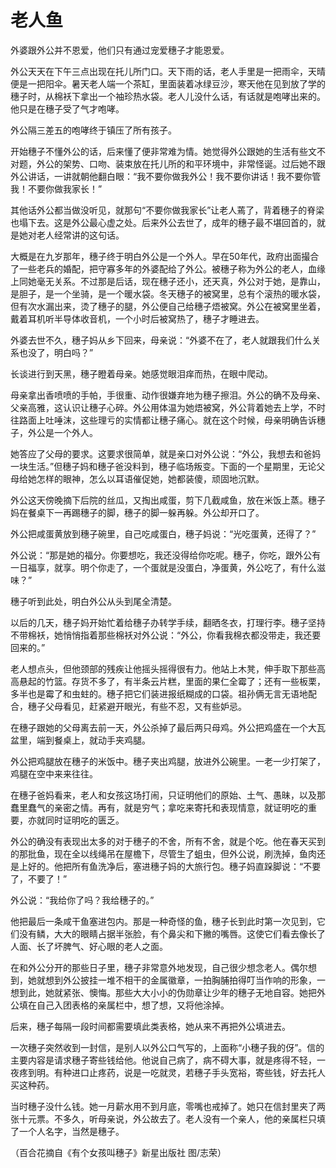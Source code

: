 # 老人鱼

外婆跟外公并不恩爱，他们只有通过宠爱穗子才能恩爱。 

外公天天在下午三点出现在托儿所门口。天下雨的话，老人手里是一把雨伞，天晴便是一把阳伞。暑天老人端一个茶缸，里面装着冰绿豆沙，寒天他在见到放了学的穗子时，从棉袄下拿出一个袖珍热水袋。老人儿没什么话，有话就是咆哮出来的。他只是在穗子受了气才咆哮。 

外公隔三差五的咆哮终于镇压了所有孩子。 

开始穗子不懂外公的话，后来懂了便非常难为情。她觉得外公跟她的生活有些文不对题，外公的架势、口吻、装束放在托儿所的和平环境中，非常怪诞。过后她不跟外公讲话，一讲就朝他翻白眼：“我不要你做我外公！我不要你讲话！我不要你管我！不要你做我家长！” 

其他话外公都当做没听见，就那句“不要你做我家长”让老人蔫了，背着穗子的脊梁也塌下去。这是外公最心虚之处。后来外公去世了，成年的穗子最不堪回首的，就是她对老人经常讲的这句话。 

大概是在九岁那年，穗子终于明白外公是一个外人。早在50年代，政府出面撮合了一些老兵的婚配，把守寡多年的外婆配给了外公。被穗子称为外公的老人，血缘上同她毫无关系。不过那是后话，现在穗子还小，还天真，外公对于她，是靠山，是胆子，是一个坐骑，是一个暖水袋。冬天穗子的被窝里，总有个滚热的暖水袋，但有次水漏出来，烫了穗子的腿，外公便自己给穗子焐被窝。外公在被窝里坐着，戴着耳机听半导体收音机，一个小时后被窝热了，穗子才睡进去。 

外婆去世不久，穗子妈从乡下回来，母亲说：“外婆不在了，老人就跟我们什么关系也没了，明白吗？” 

长谈进行到天黑，穗子瞪着母亲。她感觉眼泪痒而热，在眼中爬动。 

母亲拿出香喷喷的手帕，手很重、动作很嫌弃地为穗子擦泪。外公的确不及母亲、父亲高雅，这认识让穗子心碎。外公用体温为她焐被窝，外公背着她去上学，不时往路面上吐唾沫，这些理亏的实情都让穗子痛心。就在这个时候，母亲明确告诉穗子，外公是一个外人。 

她答应了父母的要求。这要求很简单，就是亲口对外公说：“外公，我想去和爸妈一块生活。”但穗子妈和穗子爸没料到，穗子临场叛变。下面的一个星期里，无论父母给她怎样的眼神，怎么以耳语催促她，她都装傻，顽固地沉默。 

外公这天傍晚摘下后院的丝瓜，又掏出咸蛋，剪下几截咸鱼，放在米饭上蒸。穗子妈在餐桌下一再踢穗子的脚，穗子的脚一躲再躲。外公却开口了。 

外公把咸蛋黄放到穗子碗里，自己吃咸蛋白，穗子妈说：“光吃蛋黄，还得了？” 

外公说：“那是她的福分。你要想吃，我还没得给你吃呢。穗子，你吃，跟外公有一日福享，就享。明个你走了，一个蛋就是没蛋白，净蛋黄，外公吃了，有什么滋味？” 

穗子听到此处，明白外公从头到尾全清楚。 

以后的几天，穗子妈开始忙着给穗子办转学手续，翻晒冬衣，打理行李。穗子坚持不带棉袄，她悄悄指着那些棉袄对外公说：“外公，你看我棉衣都没带走，我还要回来的。” 

老人想点头，但他颈部的残疾让他摇头摇得很有力。他站上木凳，伸手取下那些高高悬起的竹篮。存货不多了，有半条云片糕，里面的果仁全霉了；还有一些板栗，多半也是霉了和虫蛀的。穗子把它们装进报纸糊成的口袋。祖孙俩无言无语地配合，穗子父母看见，赶紧避开眼光，有些不忍，又有些妒忌。 

在穗子跟她的父母离去前一天，外公杀掉了最后两只母鸡。外公把鸡盛在一个大瓦盆里，端到餐桌上，就动手夹鸡腿。 

外公把鸡腿放在穗子的米饭中。穗子夹出鸡腿，放进外公碗里。一老一少打架了，鸡腿在空中来来往往。 

在穗子爸妈看来，老人和女孩这场打闹，只证明他们的原始、土气、愚昧，以及那蠢里蠢气的亲密之情。再有，就是穷气；拿吃来寄托和表现情意，就证明吃的重要，亦就同时证明吃的匮乏。 

外公的确没有表现出太多的对于穗子的不舍，所有不舍，就是个吃。他在春天买到的那批鱼，现在全以线绳吊在屋檐下，尽管生了蛆虫，但外公说，刷洗掉，鱼肉还是上好的。他把所有鱼洗净后，塞进穗子妈的大旅行包。穗子妈直跺脚说：“不要了，不要了！” 

外公说：“我给你了吗？我给穗子的。” 

他把最后一条咸干鱼塞进包内。那是一种奇怪的鱼，穗子长到此时第一次见到，它们没有鳞，大大的眼睛占据半张脸，有个鼻尖和下撇的嘴唇。这使它们看去像长了人面、长了坏脾气、好心眼的老人之面。 

在和外公分开的那些日子里，穗子非常意外地发现，自己很少想念老人。偶尔想到，她就想到外公披挂一堆不相干的金属徽章，一拍胸脯拍得叮当作响的形象，一想到此，她就紧张、懊悔。那些大大小小的伪勋章让少年的穗子无地自容。她把外公填在自己入团表格的亲属栏中，想了想，又将他涂掉。 

后来，穗子每隔一段时间都需要填此类表格，她从来不再把外公填进去。 

一次穗子突然收到一封信，是别人以外公口气写的，上面称“小穗子我的伢”。信的主要内容是请求穗子寄些钱给他。他说自己病了，病不碍大事，就是疼得不轻，一夜疼到明。有种进口止疼药，说是一吃就灵，若穗子手头宽裕，寄些钱，好去托人买这种药。 

当时穗子没什么钱。她一月薪水用不到月底，零嘴也戒掉了。她只在信封里夹了两张十元票。不多久，听母亲说，外公故去了。老人没有一个亲人，他的亲属栏只填了一个人名字，当然是穗子。 

（百合花摘自《有个女孩叫穗子》新星出版社 图/志荣）